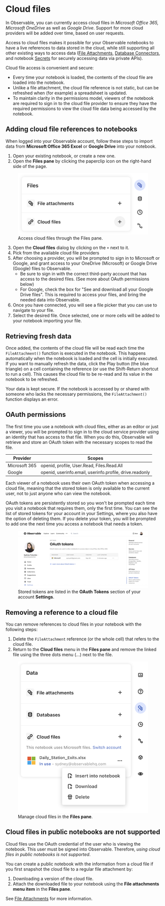# Cloud files
<PricingBadge level="pro" />

In Observable, you can currently access cloud files in *Microsoft Office 365, Microsoft OneDrive* as well as *Google Drive*. Support for more cloud providers will be added over time, based on user requests.

Access to cloud files makes it possible for your Observable notebooks to have a live references to data stored in the cloud, while still supporting all other existing ways to access data ([File Attachments](https://observablehq.com/@observablehq/file-attachments), [Database Connectors](https://observablehq.com/@observablehq/databases), and notebook [Secrets](https://observablehq.com/@observablehq/secrets) for securely accessing data via private APIs).

Cloud file access is convenient and secure:

- Every time your notebook is loaded, the contents of the cloud file are loaded into the notebook.
- Unlike a file attachment, the cloud file reference is not static, but can be refreshed when (for example) a spreadsheet is updated.
- To maintain clarity in the permissions model, viewers of the notebook are required to sign in to the cloud file provider to ensure they have the required permissions to view the cloud file data being accessed by the notebook.

## Adding cloud file references to notebooks

When logged into your Observable account, follow these steps to import data from **Microsoft Office 365 Excel** or **Google Drive** into your notebook. 

1. Open your existing notebook, or create a new one. 
2. Open the **Files pane** by clicking the paperclip icon on the right-hand side of the page.

<figure>
  <img
    class="screenshot w-60"
    src="./assets/files-pane-cloud-files.png" alt="Screen shot of the open Files pane in an Observable notebook, showing the Cloud files menu item with a plus icon to the right where a user can set up and add new cloud files."
  />
  <figcaption>Access cloud files through the Files pane.</figcaption>
</figure>

3. Open the **Cloud files** dialog by clicking on the `+` next to it.
4. Pick from the available cloud file providers 
5. After choosing a provider, you will be prompted to sign in to Microsoft or Google, and grant access to your OneDrive (Microsoft) or Google Drive (Google) files to Observable.
   - Be sure to sign in with the correct third-party account that has access to the desired files. (See more about OAuth permissions below)
   - For Google, check the box for "See and download all your Google Drive files". This is required to access your files, and bring the needed data into Observable.
7. Once you have connected, you will see a file picker that you can use to navigate to your file.
8. Select the desired file. Once selected, one or more cells will be added to your notebook importing your file.

## Retrieving fresh data

Once added, the contents of the cloud file will be read each time the `FileAttachment()` function is executed in the notebook. This happens automatically when the notebook is loaded and the cell is initially executed. If you want to manually refresh the data, click the Play button (the blue triangle) on a cell containing the reference (or use the Shift-Return shortcut to run a cell). This causes the cloud file to be re-read and its value in the notebook to be refreshed.

Your data is kept secure. If the notebook is accessed by or shared with someone who lacks the necessary permissions, the `FileAttachment()` function displays an error.

## OAuth permissions

The first time you use a notebook with cloud files, either as an editor or just a viewer, you will be prompted to sign in to the cloud service provider using an identity that has access to that file. When you do this, Observable will retrieve and store an OAuth token with the necessary scopes to read the file.

Provider | Scopes
-------- | ------
Microsoft 365 | openid, profile, User.Read, Files.Read.All
Google | openid, userinfo.email, userinfo.profile, drive.readonly

Each viewer of a notebook uses their own OAuth token when accessing a cloud file, meaning that the stored token is only available to the current user, not to just anyone who can view the notebook.

OAuth tokens are persistently stored so you won't be prompted each time you visit a notebook that requires them, only the first time. You can see the list of stored tokens for your account in your Settings, where you also have the option of deleting them. If you delete your token, you will be prompted to add one the next time you access a notebook that needs a token.

<figure>
  <img
    class="screenshot w-80"
    src="./assets/settings-oauth.png" alt="Settings page of an Observable user account, showing stored tokens in the OAuth section."
  />
  <figcaption>Stored tokens are listed in the <b>OAuth Tokens</b> section of your account <b>Settings</b>.</figcaption>
</figure>

## Removing a reference to a cloud file

You can remove references to cloud files in your notebook with the following steps: 
1. Delete the `FileAttachment` reference (or the whole cell) that refers to the cloud file.
2. Return to the **Cloud files** menu in the **Files pane** and remove the linked file using the three dots menu (...) next to the file.

<figure>
  <img
    class="screenshot w-60"
    src="./assets/delete-cloud-file.png" alt="Screen shot of the open Files pane in an Observable notebook, revealing the three dot menu to the right of a connected file where a user can choose to delete the file."
  />
  <figcaption>Manage cloud files in the <b>Files pane</b>.</figcaption>
</figure>

## Cloud files in public notebooks are not supported

Cloud files use the OAuth credential of the user who is viewing the notebook. This user must be signed into Observable. Therefore, *using cloud files in public notebooks is not supported*. 

You can create a public notebook with the information from a cloud file if you first snapshot the cloud file  to a regular file attachment by:

1. Downloading a version of the cloud file.
2. Attach the downloaded file to your notebook using the **File attachments menu item** in the **Files pane**.

See [File Attachments](https://observablehq.com/@observablehq/file-attachments) for more information.